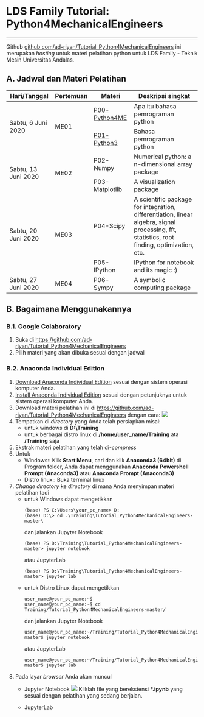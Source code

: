 # LDS Family Tutorial: Python4MechanicalEngineers
---

Github [github.com/ad-riyan/Tutorial_Python4MechanicalEngineers](https://github.com/ad-riyan/Tutorial_Python4MechanicalEngineers) ini merupakan *hosting* untuk materi pelatihan python untuk LDS Family - Teknik Mesin Universitas Andalas.

## A. Jadwal dan Materi Pelatihan

<table>
  <thead>
    <tr>
      <th>Hari/Tanggal</th>
      <th>Pertemuan</th>
      <th>Materi</th>
      <th>Deskripsi singkat</th>
    </tr>
  </thead>
  <tbody>
    <tr>
      <td rowspan=2>Sabtu, 6 Juni 2020</td>
      <td rowspan=2>ME01</td>
      <td><a href="https://github.com/ad-riyan/Tutorial_Python4MechanicalEngineers/blob/master/P00_Python4ME.ipynb" target="_blank">P00-Python4ME</a></td>
      <td>Apa itu bahasa pemrograman python</td>
    </tr>
    <tr>
      <td><a href="https://github.com/ad-riyan/Tutorial_Python4MechanicalEngineers/blob/master/P01_Python3.ipynb" target="_blank">P01-Python3</a></td>
      <td>Bahasa pemrograman python</td>
    </tr>
    <tr>
      <td rowspan=2>Sabtu, 13 Juni 2020</td>
      <td rowspan=2>ME02</td>
      <td>P02-Numpy</td>
      <td>Numerical python: a n-dimensional array package</td>
    </tr>
    <tr>
      <td>P03-Matplotlib</td>
      <td>A visualization package</td>
    </tr>
    <tr>
      <td rowspan=2>Sabtu, 20 Juni 2020</td>
      <td rowspan=2>ME03</td>
      <td>P04-Scipy</td>
      <td>A scientific package for integration, differentiation, linear algebra, signal processing, fft, statistics, root finding, optimization, etc.</td>
    </tr>
    <tr>
      <td>P05-IPython</td>
      <td>IPython for notebook and its magic :)</td>
    </tr>
    <tr>
      <td>Sabtu, 27 Juni 2020</td>
      <td>ME04</td>
      <td>P06-Sympy</td>
      <td>A symbolic computing package</td>
    </tr>
  </tbody>
</table>


## B. Bagaimana Menggunakannya

### B.1. Google Colaboratory
1. Buka di https://github.com/ad-riyan/Tutorial_Python4MechanicalEngineers
2. Pilih materi yang akan dibuka sesuai dengan jadwal

### B.2. Anaconda Individual Edition
1. [Download Anaconda Individual Edition](https://www.anaconda.com/products/individual) sesuai dengan sistem operasi komputer Anda.
2. [Install Anaconda Individual Edition](https://docs.anaconda.com/anaconda/install/) sesuai dengan petunjuknya untuk sistem operasi komputer Anda.
3. Download materi pelatihan ini di https://github.com/ad-riyan/Tutorial_Python4MechanicalEngineers dengan cara:
   ![](https://github.com/ad-riyan/Tutorial_Python4MechanicalEngineers/blob/master/readme_figures/gitclone-download.png)
4. Tempatkan di *directory* yang Anda telah persiapkan misal:
    * untuk windows di **D:\Training**
    * untuk berbagai distro linux di **/home/user_name/Training** ata **/Training** saja
5. Ekstrak materi pelatihan yang telah di-*compress*
6. Untuk
    * Windows:: Klik **Start Menu**, cari dan klik **Anaconda3 (64bit)** di Program folder, Anda dapat menggunakan **Anaconda Powershell Prompt (Anaconda3)** atau **Anaconda Prompt (Anaconda3)** 
    * Distro linux:: Buka terminal linux
7. *Change directory* ke *directory* di mana Anda menyimpan materi pelatihan tadi
    * untuk Windows dapat mengetikkan 
      ```
      (base) PS C:\Users\your_pc_name> D:
      (base) D:\> cd .\Training\Tutorial_Python4MechanicalEngineers-master\
      ```
      dan jalankan Jupyter Notebook 
      ```
      (base) PS D:\Training\Tutorial_Python4MechanicalEngineers-master> jupyter notebook
      ```
      atau JupyterLab
      ```
      (base) PS D:\Training\Tutorial_Python4MechanicalEngineers-master> jupyter lab
      ```
    * untuk Distro Linux dapat mengetikkan 
      ```
      user_name@your_pc_name:~$
      user_name@your_pc_name:~$ cd Training/Tutorial_Python4MechanicalEngineers-master/
      ```
      dan jalankan Jupyter Notebook 
      ```
      user_name@your_pc_name:~/Training/Tutorial_Python4MechanicalEngineers-master$ jupyter notebook
      ```
      atau JupyterLab
      ```
      user_name@your_pc_name:~/Training/Tutorial_Python4MechanicalEngineers-master$ jupyter lab
      ```
8. Pada layar *browser* Anda akan muncul
    * Jupyter Notebook
      ![](https://github.com/ad-riyan/Tutorial_Python4MechanicalEngineers/blob/master/readme_figures/jupyternotebook_front.png)
      Kliklah file yang berekstensi **\*.ipynb** yang sesuai dengan pelatihan yang sedang berjalan.
      
    * JupyterLab
    
      
